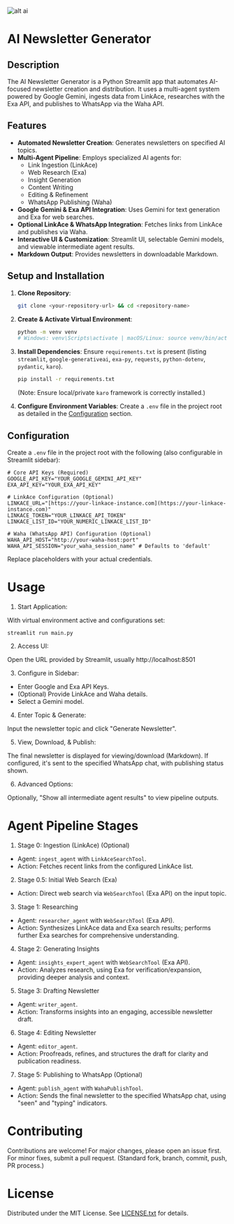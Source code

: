 ![alt ai](assets/header.png)

# AI Newsletter Generator

## Description

The AI Newsletter Generator is a Python Streamlit app that automates AI-focused newsletter creation and distribution. It uses a multi-agent system powered by Google Gemini, ingests data from LinkAce, researches with the Exa API, and publishes to WhatsApp via the Waha API.

## Features

  * **Automated Newsletter Creation**: Generates newsletters on specified AI topics.
  * **Multi-Agent Pipeline**: Employs specialized AI agents for:
      * Link Ingestion (LinkAce)
      * Web Research (Exa)
      * Insight Generation
      * Content Writing
      * Editing & Refinement
      * WhatsApp Publishing (Waha)
  * **Google Gemini & Exa API Integration**: Uses Gemini for text generation and Exa for web searches.
  * **Optional LinkAce & WhatsApp Integration**: Fetches links from LinkAce and publishes via Waha.
  * **Interactive UI & Customization**: Streamlit UI, selectable Gemini models, and viewable intermediate agent results.
  * **Markdown Output**: Provides newsletters in downloadable Markdown.

## Setup and Installation

1.  **Clone Repository**:

    ```bash
    git clone <your-repository-url> && cd <repository-name>
    ```

2.  **Create & Activate Virtual Environment**:

    ```bash
    python -m venv venv
    # Windows: venv\Scripts\activate | macOS/Linux: source venv/bin/activate
    ```

3.  **Install Dependencies**:
    Ensure `requirements.txt` is present (listing `streamlit`, `google-generativeai`, `exa-py`, `requests`, `python-dotenv`, `pydantic`, `karo`).

    ```bash
    pip install -r requirements.txt
    ```

    (Note: Ensure local/private `karo` framework is correctly installed.)

4.  **Configure Environment Variables**:
    Create a `.env` file in the project root as detailed in the [Configuration](#configuration) section.

## Configuration

Create a `.env` file in the project root with the following (also configurable in Streamlit sidebar):

```env
# Core API Keys (Required)
GOOGLE_API_KEY="YOUR_GOOGLE_GEMINI_API_KEY"
EXA_API_KEY="YOUR_EXA_API_KEY"

# LinkAce Configuration (Optional)
LINKACE_URL="[https://your-linkace-instance.com](https://your-linkace-instance.com)"
LINKACE_TOKEN="YOUR_LINKACE_API_TOKEN"
LINKACE_LIST_ID="YOUR_NUMERIC_LINKACE_LIST_ID"

# Waha (WhatsApp API) Configuration (Optional)
WAHA_API_HOST="http://your-waha-host:port"
WAHA_API_SESSION="your_waha_session_name" # Defaults to 'default'
```

Replace placeholders with your actual credentials.

# Usage

1. Start Application:

With virtual environment active and configurations set:

```env
streamlit run main.py
```

2. Access UI:

Open the URL provided by Streamlit, usually http://localhost:8501

3. Configure in Sidebar:

* Enter Google and Exa API Keys.
* (Optional) Provide LinkAce and Waha details.
* Select a Gemini model.

4. Enter Topic & Generate:

Input the newsletter topic and click "Generate Newsletter".

5. View, Download, & Publish:

The final newsletter is displayed for viewing/download (Markdown). If configured, it's sent to the specified WhatsApp chat, with publishing status shown.

6. Advanced Options:

Optionally, "Show all intermediate agent results" to view pipeline outputs.

# Agent Pipeline Stages

1. Stage 0: Ingestion (LinkAce) (Optional)

* Agent: `ingest_agent` with `LinkAceSearchTool`.
* Action: Fetches recent links from the configured LinkAce list.

2. Stage 0.5: Initial Web Search (Exa)

* Action: Direct web search via `WebSearchTool` (Exa API) on the input topic.

3. Stage 1: Researching

* Agent: `researcher_agent` with `WebSearchTool` (Exa API).
* Action: Synthesizes LinkAce data and Exa search results; performs further Exa searches for comprehensive understanding.

4. Stage 2: Generating Insights

* Agent: `insights_expert_agent` with `WebSearchTool` (Exa API).
* Action: Analyzes research, using Exa for verification/expansion, providing deeper analysis and context.

5. Stage 3: Drafting Newsletter

* Agent: `writer_agent`.
* Action: Transforms insights into an engaging, accessible newsletter draft.

6. Stage 4: Editing Newsletter

* Agent: `editor_agent`.
* Action: Proofreads, refines, and structures the draft for clarity and publication readiness.

7. Stage 5: Publishing to WhatsApp (Optional)

* Agent: `publish_agent` with `WahaPublishTool`.
* Action: Sends the final newsletter to the specified WhatsApp chat, using "seen" and "typing" indicators.

# Contributing

Contributions are welcome! For major changes, please open an issue first. For minor fixes, submit a pull request.
(Standard fork, branch, commit, push, PR process.)

# License

Distributed under the MIT License. See [LICENSE.txt](LICENSE.txt) for details.
